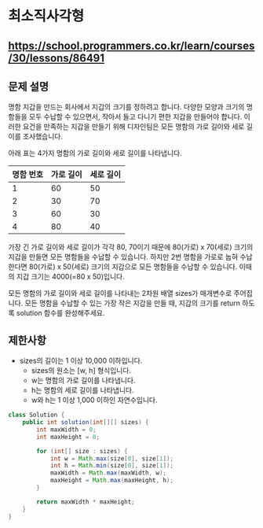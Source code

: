 # 최소직사각형
https://school.programmers.co.kr/learn/courses/30/lessons/86491
---
## 문제 설명
명함 지갑을 만드는 회사에서 지갑의 크기를 정하려고 합니다. 다양한 모양과 크기의 명함들을 모두 수납할 수 있으면서, 작아서 들고 다니기 편한 지갑을 만들어야 합니다. 이러한 요건을 만족하는 지갑을 만들기 위해 디자인팀은 모든 명함의 가로 길이와 세로 길이를 조사했습니다.

아래 표는 4가지 명함의 가로 길이와 세로 길이를 나타냅니다.

| 명함 번호	| 가로 길이	| 세로 길이 |
| --- | --- | --- |
| 1	| 60	| 50 |
| 2	| 30	| 70 |
| 3	| 60	| 30 |
| 4	| 80	| 40 |
가장 긴 가로 길이와 세로 길이가 각각 80, 70이기 때문에 80(가로) x 70(세로) 크기의 지갑을 만들면 모든 명함들을 수납할 수 있습니다. 하지만 2번 명함을 가로로 눕혀 수납한다면 80(가로) x 50(세로) 크기의 지갑으로 모든 명함들을 수납할 수 있습니다. 이때의 지갑 크기는 4000(=80 x 50)입니다.

모든 명함의 가로 길이와 세로 길이를 나타내는 2차원 배열 sizes가 매개변수로 주어집니다. 모든 명함을 수납할 수 있는 가장 작은 지갑을 만들 때, 지갑의 크기를 return 하도록 solution 함수를 완성해주세요.

## 제한사항
+ sizes의 길이는 1 이상 10,000 이하입니다.
  + sizes의 원소는 [w, h] 형식입니다.
  + w는 명함의 가로 길이를 나타냅니다.
  + h는 명함의 세로 길이를 나타냅니다.
  + w와 h는 1 이상 1,000 이하인 자연수입니다.
```java
class Solution {
    public int solution(int[][] sizes) {
        int maxWidth = 0;
        int maxHeight = 0;

        for (int[] size : sizes) {
            int w = Math.max(size[0], size[1]);
            int h = Math.min(size[0], size[1]);
            maxWidth = Math.max(maxWidth, w);
            maxHeight = Math.max(maxHeight, h);
        }

        return maxWidth * maxHeight;
    }
}
```